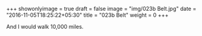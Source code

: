 +++
showonlyimage = true
draft = false
image = "img/023b Belt.jpg"
date = "2016-11-05T18:25:22+05:30"
title = "023b Belt"
weight = 0
+++

And I would walk 10,000 miles.

